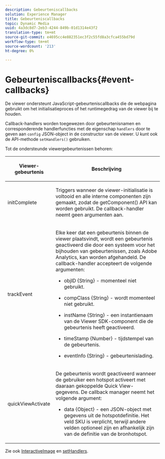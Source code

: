 ```yaml
---
description: Gebeurteniscallbacks
solution: Experience Manager
title: Gebeurteniscallbacks
topic: Dynamic Media
uuid: 4a3dc8d7-2eb3-4244-849b-01d1314e43f2
translation-type: tm+mt
source-git-commit: e4695cc4e882351ec3f2c55fd8a3cfca455bd79d
workflow-type: tm+mt
source-wordcount: '213'
ht-degree: 0%

---
```



# Gebeurteniscallbacks{#event-callbacks}

De viewer ondersteunt JavaScript-gebeurteniscallbacks die de webpagina gebruikt om het initialisatieproces of het runtimegedrag van de viewer bij te houden.

Callback-handlers worden toegewezen door gebeurtenisnamen en corresponderende handlerfuncties met de eigenschap `handlers` door te geven aan `config` JSON-object in de constructor van de viewer. U kunt ook de API-methode `setHandlers()` gebruiken.

Tot de ondersteunde viewergebeurtenissen behoren:

<table id="table_D4A2035B65B140F882F550B711BD3160"> 
 <thead> 
  <tr> 
   <th colname="col1" class="entry"> <p>Viewer-gebeurtenis </p> </th> 
   <th colname="col2" class="entry"> <p>Beschrijving </p> </th> 
  </tr> 
 </thead>
 <tbody> 
  <tr> 
   <td colname="col1"> <p> <span class="codeph"> initComplete  </span> </p> </td> 
   <td colname="col2"> <p>Triggers wanneer de viewer-initialisatie is voltooid en alle interne componenten zijn gemaakt, zodat de <span class="codeph"> getComponent() </span> API kan worden gebruikt. De callback-handler neemt geen argumenten aan. </p> </td> 
  </tr> 
  <tr> 
   <td colname="col1"> <p> <span class="codeph"> trackEvent </span> </p> </td> 
   <td colname="col2"> <p> Elke keer dat een gebeurtenis binnen de viewer plaatsvindt, wordt een gebeurtenis geactiveerd die door een systeem voor het bijhouden van gebeurtenissen, zoals Adobe Analytics, kan worden afgehandeld. De callback-handler accepteert de volgende argumenten: </p> <p> 
     <ul id="ul_8A5F409E32E94063AE8D3AB158A0E13D"> 
      <li id="li_1311D5DDD4454FBC9116BA8E2CB003B1"> <p> <span class="codeph"> objID {String}  </span> - momenteel niet gebruikt. </p> </li> 
      <li id="li_C2ABD13097FA40A7B9801C0B7592FB59"> <p> <span class="codeph"> compClass {String}  </span> - wordt momenteel niet gebruikt. </p> </li> 
      <li id="li_3BE8001365714C3FAC32C9B2CFFD5DCE"> <p> <span class="codeph"> instName {String}  </span> - een instantienaam van de Viewer SDK-component die de gebeurtenis heeft geactiveerd. </p> </li> 
      <li id="li_755DDE84B1CC4B4D8A3FA0C774CBA666"> <p> <span class="codeph"> timeStamp {Number}  </span> - tijdstempel van de gebeurtenis. </p> </li> 
      <li id="li_05A1C45826AC4D1192CB72FE07EE4C29"> <p> <span class="codeph"> eventInfo {String}  </span> - gebeurtenislading. </p> </li> 
     </ul> </p> </td> 
  </tr> 
  <tr> 
   <td colname="col1"> <p> <span class="codeph"> quickViewActivate  </span> </p> </td> 
   <td colname="col2"> <p> De gebeurtenis wordt geactiveerd wanneer de gebruiker een hotspot activeert met daaraan gekoppelde Quick View-gegevens. De callback manager neemt het volgende argument: </p> <p> 
     <ul id="ul_171110934BD54839B371FAD8D2AD467B"> 
      <li id="li_7B14C3BA432B43E392AC103926807E88"> <p> <span class="codeph"> data {Object}  </span> - een JSON-object met gegevens uit de hotspotdefinitie. Het veld <span class="codeph"> SKU </span> is verplicht, terwijl andere velden optioneel zijn en afhankelijk zijn van de definitie van de bronhotspot. </p> </li> 
     </ul> </p> </td> 
  </tr> 
 </tbody> 
</table>

Zie ook [InteractiveImage](../../c-html5-aem-asset-viewers/c-html5-aem-interactive-images/c-html5-aem-interactive-image-javascriptapiref/r-html5-aem-int-image-viewer-javascriptapiref-interactiveimage.md#reference-bd16cadc0c054fafb0db4994741d47cd) en [setHandlers](../../c-html5-aem-asset-viewers/c-html5-aem-interactive-images/c-html5-aem-interactive-image-javascriptapiref/r-html5-aem-int-image-viewer-javascriptapiref-sethandlers.md#reference-d76f126ac4354dc282e56afd49a0c643).
